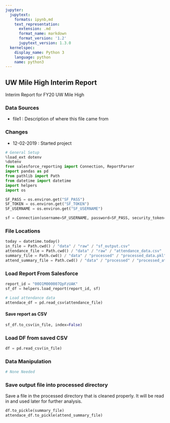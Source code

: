 ```yaml
---
jupyter:
  jupytext:
    formats: ipynb,md
    text_representation:
      extension: .md
      format_name: markdown
      format_version: '1.2'
      jupytext_version: 1.3.0
  kernelspec:
    display_name: Python 3
    language: python
    name: python3
---
```


## UW Mile High Interim Report

Interim Report for FY20 UW Mile High

### Data Sources
- file1 : Description of where this file came from

### Changes
- 12-02-2019 : Started project

```python
# General Setup
%load_ext dotenv
%dotenv
from salesforce_reporting import Connection, ReportParser
import pandas as pd
from pathlib import Path
from datetime import datetime
import helpers
import os

SF_PASS = os.environ.get("SF_PASS")
SF_TOKEN = os.environ.get("SF_TOKEN")
SF_USERNAME = os.environ.get("SF_USERNAME")

sf = Connection(username=SF_USERNAME, password=SF_PASS, security_token=SF_TOKEN)
```

### File Locations

```python
today = datetime.today()
in_file = Path.cwd() / "data" / "raw" / "sf_output.csv"
attendance_file = Path.cwd() / "data" / "raw" / "attendance_data.csv"
summary_file = Path.cwd() / "data" / "processed" / "processed_data.pkl"
attend_summary_file = Path.cwd() / "data" / "processed" / "processed_attend_data.pkl"
```


### Load Report From Salesforce

```python
report_id = "00O1M000007QpFzUAK"
sf_df = helpers.load_report(report_id, sf)
```

```python
# Load attendance data
attendace_df = pd.read_csv(attendance_file)
```

#### Save report as CSV

```python
sf_df.to_csv(in_file, index=False)
```

### Load DF from saved CSV

```python
df = pd.read_csv(in_file)
```

### Data Manipulation

```python
# None Needed
```

### Save output file into processed directory

Save a file in the processed directory that is cleaned properly. It will be read in and used later for further analysis.

```python
df.to_pickle(summary_file)
attendace_df.to_pickle(attend_summary_file)
```
